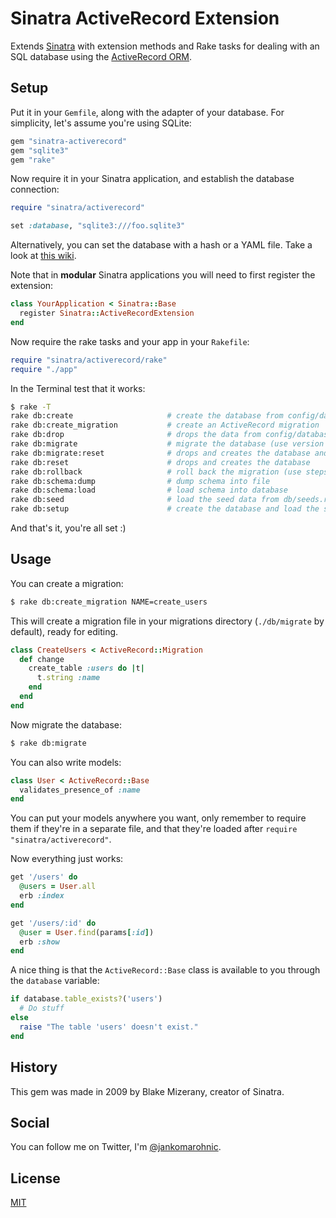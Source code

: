 # Sinatra ActiveRecord Extension

Extends [Sinatra](http://www.sinatrarb.com/) with extension methods and Rake
tasks for dealing with an SQL database using the
[ActiveRecord ORM](https://github.com/rails/rails/tree/master/activerecord).

## Setup

Put it in your `Gemfile`, along with the adapter of your database. For
simplicity, let's assume you're using SQLite:

```ruby
gem "sinatra-activerecord"
gem "sqlite3"
gem "rake"
```

Now require it in your Sinatra application, and establish the database
connection:

```ruby
require "sinatra/activerecord"

set :database, "sqlite3:///foo.sqlite3"
```

Alternatively, you can set the database with a hash or a YAML file. Take a look at
[this wiki](https://github.com/janko-m/sinatra-activerecord/wiki/Alternative-database-setup).

Note that in **modular** Sinatra applications you will need to first register
the extension:

```ruby
class YourApplication < Sinatra::Base
  register Sinatra::ActiveRecordExtension
end
```

Now require the rake tasks and your app in your `Rakefile`:

```ruby
require "sinatra/activerecord/rake"
require "./app"
```

In the Terminal test that it works:

```sh
$ rake -T
rake db:create                     # create the database from config/database.yml from the current Sinatra env
rake db:create_migration           # create an ActiveRecord migration
rake db:drop                       # drops the data from config/database.yml from the current Sinatra env
rake db:migrate                    # migrate the database (use version with VERSION=n)
rake db:migrate:reset              # drops and creates the database and then runs the migrations
rake db:reset                      # drops and creates the database
rake db:rollback                   # roll back the migration (use steps with STEP=n)
rake db:schema:dump                # dump schema into file
rake db:schema:load                # load schema into database
rake db:seed                       # load the seed data from db/seeds.rb
rake db:setup                      # create the database and load the schema
```

And that's it, you're all set :)

## Usage

You can create a migration:

```sh
$ rake db:create_migration NAME=create_users
```

This will create a migration file in your migrations directory (`./db/migrate`
by default), ready for editing.

```ruby
class CreateUsers < ActiveRecord::Migration
  def change
    create_table :users do |t|
      t.string :name
    end
  end
end
```

Now migrate the database:

```sh
$ rake db:migrate
```

You can also write models:

```ruby
class User < ActiveRecord::Base
  validates_presence_of :name
end
```

You can put your models anywhere you want, only remember to require them if
they're in a separate file, and that they're loaded after `require "sinatra/activerecord"`.

Now everything just works:

```ruby
get '/users' do
  @users = User.all
  erb :index
end

get '/users/:id' do
  @user = User.find(params[:id])
  erb :show
end
```

A nice thing is that the `ActiveRecord::Base` class is available to
you through the `database` variable:

```ruby
if database.table_exists?('users')
  # Do stuff
else
  raise "The table 'users' doesn't exist."
end
```

## History

This gem was made in 2009 by Blake Mizerany, creator of Sinatra.

## Social

You can follow me on Twitter, I'm [@jankomarohnic](http://twitter.com/jankomarohnic).

## License

[MIT](https://github.com/janko-m/sinatra-activerecord/blob/master/LICENSE)
